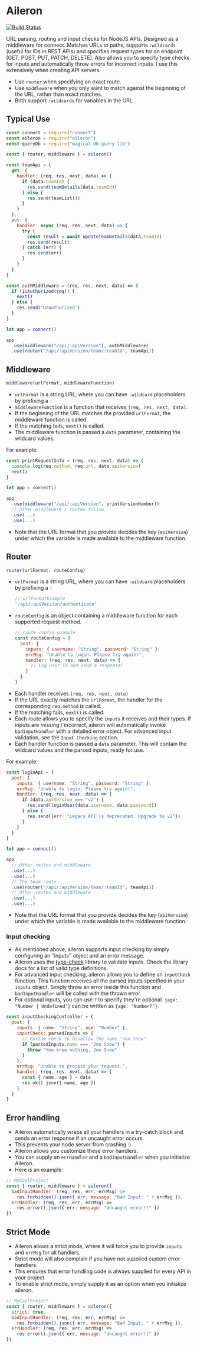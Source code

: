 # Aileron

[![Build Status](https://travis-ci.org/rune/aileron.svg?branch=master)](https://travis-ci.org/rune/aileron.svg?branch=master)

URL parsing, routing and input checks for NodeJS APIs. Designed as a middleware for connect. Matches URLs to paths, supports `:wildcards` (useful for IDs in REST APIs) and specifies request types for an endpoint (GET, POST, PUT, PATCH, DELETE). Also allows you to specify type checks for inputs and automatically throw errors for incorrect inputs. I use this extensively when creating API servers.

- Use `router` when specifying an exact route.
- Use `middleware` when you only want to match against the beginning of the URL, rather than exact matches.
- Both support `:wildcards` for variables in the URL.

## Typical Use

```javascript
const connect = require("connect")
const aileron = require("aileron")
const queryDb = require("magical-db-query-lib")

const { router, middleware } = aileron()

const teamApi = {
  get: {
    handler: (req, res, next, data) => {
      if (data.teamId) {
        res.send(teamDetails(data.teamId))
      } else {
        res.send(teamList())
      }
    }
  },
  put: {
    handler: async (req, res, next, data) => {
      try {
        const result = await updateTeamDetails(data.teamId)
        res.send(result)
      } catch (err) {
        res.send(err)
      }
    }
  }
}

const authMiddleware = (req, res, next, data) => {
  if (isAuthorized(req)) {
    next()
  } else {
    res.send("Unauthorized")
  }
}

let app = connect()

app
  .use(middleware("/api/:apiVersion"), authMiddleware)
  .use(router("/api/:apiVersion/team/:teamId", teamApi))
```

## Middleware

```javascript
middleware(urlFormat, middlewareFunction)
```

- `urlFormat` is a string URL, where you can have `:wildcard` placeholders by prefixing a `:`
- `middlewareFunction` is a function that receives `(req, res, next, data)`.
- If the beginning of the URL matches the provided `urlFormat`, the middleware function is called.
- If the matching fails, `next()` is called.
- The middleware function is passed a `data` parameter, containing the wildcard values.

For example:

```javascript
const printRequestInfo = (req, res, next, data) => {
  console.log(req.method, req.url, data.apiVersion)
  next()
}

let app = connect()

app
  .use(middleware("/api/:apiVersion", printVersionNumber))
  // other middleware / routes follow
  .use(...)
  .use(...)
```

- Note that the URL format that you provide decides the key (`apiVersion`) under which the variable is made available to the middleware function.

## Router

```javascript
router(urlFormat, routeConfig)
```

- `urlFormat` is a string URL, where you can have `:wildcard` placeholders by prefixing a `:`
  ```javascript
  // urlFormatExample
  "/api/:apiVersion/authenticate"
  ```
- `routeConfig` is an object containing a middleware function for each supported request method.
  ```javascript
  // route config example
  const routeConfig = {
    post: {
      inputs: { username: "String", password: "String" },
      errMsg: "Unable to login. Please try again!",
      handler: (req, res, next, data) => {
        // Log user in and send a response!
      }
    }
  }
  ```
- Each handler receives `(req, res, next, data)`
- If the URL exactly matches the `urlFormat`, the handler for the corresponding `req.method` is called.
- If the matching fails, `next()` is called.
- Each route allows you to specify the `inputs` it receives and their types. If inputs are missing / incorrect, aileron will automatically invoke `badInputHandler` with a detailed error object. For advanced input validation, see the `Input Checking` section.
- Each handler function is passed a `data` parameter. This will contain the wildcard values and the parsed inputs, ready for use.

For example:

```javascript
const loginApi = {
  post: {
    inputs: { username: "String", password: "String" },
    errMsg: "Unable to login. Please try again!",
    handler: (req, res, next, data) => {
      if (data.apiVersion === "v2") {
        res.send(loginUser(data.username, data.password))
      } else {
        res.send({err: "Legacy API is deprecated. Upgrade to v2"})
      }
    }
  }
}

let app = connect()

app
  // Other routes and middleware
  .use(...)
  .use(...)
  // The team route
  .use(router("/api/:apiVersion/team/:teamId", teamApi))
  // Other routes and middleware
  .use(...)
  .use(...)
```

- Note that the URL format that you provide decides the key (`apiVersion`) under which the variable is made available to the middleware function.

### Input checking

- As mentioned above, aileron supports input checking by simply configuring an "inputs" object and an error message.
- Aileron uses the [type-check](https://www.npmjs.com/package/type-check) library to validate inputs. Check the library docs for a list of valid type definitions.
- For advanced input checking, aileron allows you to define an `inputCheck` function. This function receives all the parsed inputs specified in your `inputs` object. Simply throw an error inside this function and `badInputHandler` will be called with the thrown error.
- For optional inputs, you can use `?` to specify they're optional. `{age: "Number | Undefined"}` can be written as `{age: "Number?"}`

```javascript
const inputCheckingController = {
  post: {
    inputs: { name: "String", age: "Number" },
    inputCheck: parsedInputs => {
      // Custom check to disallow the name "Jon Snow"
      if (parsedInputs.name === "Jon Snow") {
        throw "You know nothing, Jon Snow"
      }
    },
    errMsg: "Unable to process your request.",
    handler: (req, res, next, data) => {
      const { name, age } = data
      res.ok().json({ name, age })
    }
  }
}
```

## Error handling

- Aileron automatically wraps all your handlers in a try-catch block and sends an error response if an uncaught error occurs.
- This prevents your node server from crashing :)
- Aileron allows you customize these error handlers.
- You can supply an `errHandler` and a `badInputHandler` when you initialize Aileron.
- Here is an example:

```javascript
// MyCoolProject
const { router, middleware } = aileron({
  badInputHandler: (req, res, err, errMsg) =>
    res.forbidden().json({ err, message: "Bad Input: " + errMsg }),
  errHandler: (req, res, err, errMsg) =>
    res.error().json({ err, message: "Uncaught error!!" })
})
```

## Strict Mode

- Aileron allows a strict mode, where it will force you to provide `inputs` and `errMsg` for all handlers.
- Strict mode will also complain if you have not supplied custom error handlers.
- This ensures that error handling code is always supplied for every API in your project.
- To enable strict mode, simply supply it as an option when you initialize aileron.

```javascript
// MyCoolProject
const { router, middleware } = aileron({
  strict: true,
  badInputHandler: (req, res, err, errMsg) =>
    res.forbidden().json({ err, message: "Bad Input: " + errMsg }),
  errHandler: (req, res, err, errMsg) =>
    res.error().json({ err, message: "Uncaught error!!" })
})
```
